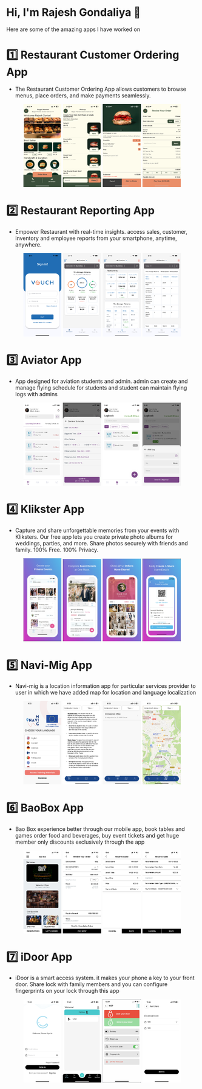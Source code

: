 #  Hi, I'm Rajesh Gondaliya 👋

 Here are some of the amazing apps I have worked on

# 1️⃣ Restaurant Customer Ordering App

- The Restaurant Customer Ordering App allows customers to browse menus, place orders, and make payments seamlessly. 

<p align="center">
  <img src="https://github.com/rajeshgondaliya/Apps_Intro/blob/main/Apps/Customer%20App/1.PNG?raw=true" width="20%" />
  <img src="https://github.com/rajeshgondaliya/Apps_Intro/blob/main/Apps/Customer%20App/2.PNG?raw=true" width="20%" />
  <img src="https://github.com/rajeshgondaliya/Apps_Intro/blob/main/Apps/Customer%20App/3.PNG?raw=true" width="20%" />
  <img src="https://github.com/rajeshgondaliya/Apps_Intro/blob/main/Apps/Customer%20App/4.PNG?raw=true" width="20%" />
</p>

# 2️⃣ Restaurant Reporting App

- Empower Restaurant with real-time insights. access sales, customer, inventory and employee reports from your smartphone, anytime, anywhere.

<p align="center">
  <img src="https://github.com/rajeshgondaliya/Apps_Intro/blob/main/Apps/Reporting/1.png?raw=true" width="20%" />
  <img src="https://github.com/rajeshgondaliya/Apps_Intro/blob/main/Apps/Reporting/2.png?raw=true" width="20%" />
  <img src="https://github.com/rajeshgondaliya/Apps_Intro/blob/main/Apps/Reporting/3.png?raw=true" width="20%" />
  <img src="https://github.com/rajeshgondaliya/Apps_Intro/blob/main/Apps/Reporting/4.png?raw=true" width="20%" />
</p>

# 3️⃣ Aviator App

- App designed for aviation students and admin. admin can create and manage flying schedule for students and student can maintain flying logs with admins

<p align="center">
 <img src="https://github.com/rajeshgondaliya/Apps_Intro/blob/main/Apps/Aviator%20App/1.png?raw=true" width="20%" />
 <img src="https://github.com/rajeshgondaliya/Apps_Intro/blob/main/Apps/Aviator%20App/4.png?raw=true" width="20%" />
 <img src="https://github.com/rajeshgondaliya/Apps_Intro/blob/main/Apps/Aviator%20App/2.png?raw=true" width="20%" />
 <img src="https://github.com/rajeshgondaliya/Apps_Intro/blob/main/Apps/Aviator%20App/3.png?raw=true" width="20%" />
</p>

# 4️⃣ Klikster App

- Capture and share unforgettable memories from your events with Kliksters. Our free app lets you create private photo albums for weddings, parties, and more. Share photos securely with friends and family. 100% Free. 100% Privacy. 

<p align="center">
 <img src="https://github.com/rajeshgondaliya/Apps_Intro/blob/main/Apps/Klikster/1.png?raw=true" width="20%" />
 <img src="https://github.com/rajeshgondaliya/Apps_Intro/blob/main/Apps/Klikster/2.png?raw=true" width="20%" />
 <img src="https://github.com/rajeshgondaliya/Apps_Intro/blob/main/Apps/Klikster/3.png?raw=true" width="20%" />
 <img src="https://github.com/rajeshgondaliya/Apps_Intro/blob/main/Apps/Klikster/4.png?raw=true" width="20%" />
</p>

# 5️⃣ Navi-Mig App

- Navi-mig is a location information app for particular services provider to user in which we have added map for location and language localization

<p align="center">
 <img src="https://github.com/rajeshgondaliya/Apps_Intro/blob/main/Apps/Navi-Mig/1.PNG?raw=true" width="20%" />
 <img src="https://github.com/rajeshgondaliya/Apps_Intro/blob/main/Apps/Navi-Mig/2.PNG?raw=true" width="20%" />
 <img src="https://github.com/rajeshgondaliya/Apps_Intro/blob/main/Apps/Navi-Mig/3.PNG?raw=true" width="20%" />
 <img src="https://github.com/rajeshgondaliya/Apps_Intro/blob/main/Apps/Navi-Mig/4.PNG?raw=true" width="20%" />
</p>

# 6️⃣ BaoBox App

- Bao Box experience better through our mobile app, book tables and games order food and beverages, buy event tickets and get huge member only discounts exclusively through the app

<p align="center">
 <img src="https://github.com/rajeshgondaliya/Apps_Intro/blob/main/Apps/BaoBox/1.PNG?raw=true" width="20%" />
 <img src="https://github.com/rajeshgondaliya/Apps_Intro/blob/main/Apps/BaoBox/2.PNG?raw=true" width="20%" />
 <img src="https://github.com/rajeshgondaliya/Apps_Intro/blob/main/Apps/BaoBox/3.PNG?raw=true" width="20%" />
 <img src="https://github.com/rajeshgondaliya/Apps_Intro/blob/main/Apps/BaoBox/4.PNG?raw=true" width="20%" />
</p>

# 7️⃣ iDoor App

- iDoor is a smart access system. it makes your phone a key to your front door. Share lock with family members and you can configure fingerprints on your lock through this app

<p align="center">
 <img src="https://github.com/rajeshgondaliya/Apps_Intro/blob/main/Apps/iDoor/1.PNG?raw=true" width="20%" />
 <img src="https://github.com/rajeshgondaliya/Apps_Intro/blob/main/Apps/iDoor/2.PNG?raw=true" width="20%" />
 <img src="https://github.com/rajeshgondaliya/Apps_Intro/blob/main/Apps/iDoor/3.PNG?raw=true" width="20%" />
 <img src="https://github.com/rajeshgondaliya/Apps_Intro/blob/main/Apps/iDoor/4.PNG?raw=true" width="20%" />
</p>
